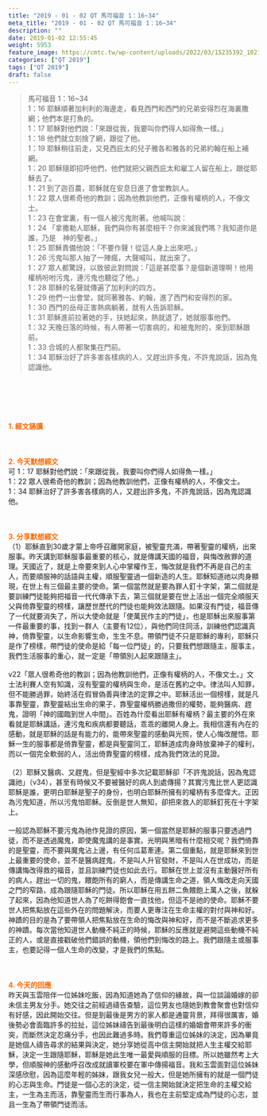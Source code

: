 ```yaml
---
title: "2019 - 01 - 02 QT 馬可福音 1：16~34"
meta_title: "2019 - 01 - 02 QT 馬可福音 1：16~34"
description: ""
date: 2019-01-02 12:55:45
weight: 5953
feature_image: https://cmtc.tw/wp-content/uploads/2022/03/15235392_10211799862337740_180693556567566654_o-1.webp
categories: ["QT 2019"]
tags: ["QT 2019"]
draft: false
---
```


<blockquote>馬可福音 1：16~34<br />
1：16 耶穌順著加利利的海邊走，看見西門和西門的兄弟安得烈在海裏撒網；他們本是打魚的。<br />
1：17 耶穌對他們說：「來跟從我，我要叫你們得人如得魚一樣。」<br />
1：18 他們就立刻捨了網，跟從了他。<br />
1：19 耶穌稍往前走，又見西庇太的兒子雅各和雅各的兄弟約翰在船上補網。<br />
1：20 耶穌隨即招呼他們，他們就把父親西庇太和雇工人留在船上，跟從耶穌去了。<br />
1：21 到了迦百農，耶穌就在安息日進了會堂教訓人。<br />
1：22 眾人很希奇他的教訓；因為他教訓他們，正像有權柄的人，不像文士。<br />
1：23 在會堂裏，有一個人被污鬼附著。他喊叫說：<br />
1：24 「拿撒勒人耶穌，我們與你有甚麼相干？你來滅我們嗎？我知道你是誰，乃是　神的聖者。」<br />
1：25 耶穌責備他說：「不要作聲！從這人身上出來吧。」<br />
1：26 污鬼叫那人抽了一陣瘋，大聲喊叫，就出來了。<br />
1：27 眾人都驚訝，以致彼此對問說：「這是甚麼事？是個新道理啊！他用權柄吩咐污鬼，連污鬼也聽從了他。」<br />
1：28 耶穌的名聲就傳遍了加利利的四方。<br />
1：29 他們一出會堂，就同著雅各、約翰，進了西門和安得烈的家。<br />
1：30 西門的岳母正害熱病躺著，就有人告訴耶穌。<br />
1：31 耶穌進前拉著她的手，扶她起來，熱就退了，她就服事他們。<br />
1：32 天晚日落的時候，有人帶著一切害病的，和被鬼附的，來到耶穌跟前。<br />
1：33 合城的人都聚集在門前。<br />
1：34 耶穌治好了許多害各樣病的人，又趕出許多鬼，不許鬼說話，因為鬼認識他。</blockquote><br />
&nbsp;<br />
<br />
&nbsp;<br />
<br />
<span style="color: #ff6600;"><strong>1. </strong><strong>經文誦讀</strong></span><br />
<br />
<span style="color: #ff6600;"><strong> </strong></span><br />
<br />
<span style="color: #ff6600;"><strong>2. 今天默想</strong><strong>經文<br />
</strong></span>可 1：17 耶穌對他們說：「來跟從我，我要叫你們得人如得魚一樣。」<br />
1：22 眾人很希奇他的教訓；因為他教訓他們，正像有權柄的人，不像文士。<br />
1：34 耶穌治好了許多害各樣病的人，又趕出許多鬼，不許鬼說話，因為鬼認識他。<br />
<br />
&nbsp;<br />
<br />
<span style="color: #ff6600;"><strong>3. 分享默想經文<br />
</strong></span>（1）耶穌直到30歲才蒙上帝呼召離開家庭，被聖靈充滿，帶著聖靈的權柄，出來服事。昨天講到耶穌服事最重要的核心，就是傳講天國的福音，與悔改赦罪的道理。天國近了，就是上帝要來到人心中掌權作王，悔改就是我們不再是自己的主人，而要順服神的話語與主權，順服聖靈過一個新造的人生。耶穌知道祂以肉身顯現，在世上有三個最主要的使命。第一個當然就是要為罪人釘十字架，第二個就是要訓練門徒能夠把福音一代代傳承下去，第三個就是要在世上活出一個完全順服天父與倚靠聖靈的榜樣，讓歷世歷代的門徒也能夠效法跟隨。如果沒有門徒，福音傳了一代就要消失了，所以大使命就是「使萬民作主的門徒」，也是耶穌出來服事第一件最重要的事，找到一群人（主要有12位），與他們同住同活，訓練他們認識真神，倚靠聖靈，以生命影響生命，生生不息。帶領門徒不只是耶穌的專利，耶穌只是作了榜樣，帶門徒的使命是給「每一位門徒」的，只要我們想跟隨主，服事主，我們生活服事的重心，就一定是「帶領別人起來跟隨主」。<br />
<br />
v22「眾人很希奇他的教訓；因為他教訓他們，正像有權柄的人，不像文士。」文士法利賽人空有知識，沒有聖靈的權柄與生命，是活在舊約之中。律法叫人知罪，但不能勝過罪，始終活在假冒偽善與律法的定罪之中。耶穌活出一個榜樣，就是凡事靠聖靈，靠聖靈結出生命的果子，靠聖靈權柄勝過撒但的權勢，能夠醫病、趕鬼，證明「神的國臨到世人中間」。百姓為什麼看出耶穌有權柄？最主要的外在來看就是耶穌講話，連污鬼和疾病都要聽話，乖乖的離開人身上。我相信還有內在的感動，就是耶穌的話是有能力的，能帶來聖靈的感動與光照，使人心悔改醒悟。耶穌一生的服事都是倚靠聖靈，都是與聖靈同工，耶穌道成肉身時放棄神子的權利，而以一個完全軟弱的人，活出倚靠聖靈的榜樣，成為我們效法的見證。<br />
<br />
（2）耶穌又醫病、又趕鬼，但是聖經中多次記載耶穌卻「不許鬼說話，因為鬼認識祂」（v34），甚至有時候又不要被醫好的病人到處傳揚？其實污鬼比世人更認識耶穌是誰，更明白耶穌是聖子的身份，也明白耶穌所擁有的權柄有多麼偉大。正因為污鬼知道，所以污鬼怕耶穌。反倒是世人無知，卻把來救人的耶穌釘死在十字架上。<br />
<br />
一般認為耶穌不要污鬼為祂作見證的原因，第一個當然是耶穌的服事只要透過門徒，而不是透過魔鬼，即使魔鬼講的是事實。光明與黑暗有什麼相交呢？我們倚靠的是聖靈，而不要與魔鬼沾上邊，有任何瓜葛牽連。第二個重點，就是耶穌來到世上最重要的使命，並不是醫病趕鬼，不是叫人升官發財，不是叫人在世成功，而是傳講悔改得救的福音，並且訓練門徒也如此去行。耶穌在世上並沒有主動醫好所有的病人，趕出一切的鬼，餵飽所有的窮人，而是傳講生命之道，領人悔改走向天國之門的窄路，成為跟隨耶穌的門徒。所以耶穌在用五餅二魚餵飽上萬人之後，就躲了起來，因為他知道世人為了吃餅得飽會一直找他，但這不是祂的使命。耶穌不要世人把焦點放在這些外在的問題解決，而要人更專注在生命主權的對付與神和好。神蹟的目的是為了要帶領人把焦點放在生命的悔改與神和好，而不是不斷追求更多的神蹟。每次當他知道世人動機不純正的時候，耶穌的反應就是避開這些動機不純正的人，或是直接戳破他們錯誤的動機，領他們到悔改的路上。我們跟隨主或服事主，也要記得一個人生命的改變，才是我們的焦點。<br />
<br />
&nbsp;<br />
<br />
<span style="color: #ff6600;"><strong>4. 今天的回應<br />
</strong></span>昨天與玉雲陪伴一位姊妹吃飯，因為知道她為了信仰的緣故，與一位談論婚嫁的卻未信主男友分手。她交往之前經過禱告查驗，這位男友也隨她到教會聚會也對信仰有好感，因此開始交往。但是到最後是男方的家人都是通靈背景，拜得很厲害，婚後勢必會面臨許多的拉扯，這位姊妹禱告到最後明白這樣的婚姻會帶來許多的衝突，而斷然決定忍痛分手，也因此難過多時。我們尊重這位姊妹的決定，因為畢竟是她個人禱告尋求的結果與決定，她分享她從高中信主開始就把人生主權交給耶穌，決定一生跟隨耶穌，耶穌是她此生唯一最愛與順服的目標。所以她雖然考上大學，但順服神的感動呼召改成就讀軍校要在軍中傳揚福音。我和玉雲面對這位姊妹深感欣慰，因為這麼年輕的姊妹，跟我女兒一般大，但是她所擁有的就是一個門徒的心志與生命。門徒是一個心志的決定，從一信主開始就決定把生命的主權交給主，一生為主而活，靠聖靈而生而行事為人，我也在主前堅定成為門徒的心志，並且一生為了帶領門徒而活。
        